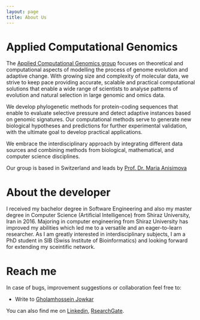 ```yaml
---
layout: page
title: About Us
---
```

# Applied Computational Genomics

The [Applied Computational Genomics group](https://www.zhaw.ch/de/lsfm/institute-zentren/ias/forschung/computational-genomics/) focuses on theoretical and computational aspects of modelling the process of genome evolution and adaptive change. With growing size and complexity of molecular data, we strive to keep pace providing accurate, scalable and practical computational solutions that enable a wide range of scientists to analyse patterns of evolution and natural selection in large genomic and omics data. 

We develop phylogenetic methods for protein-coding sequences that enable to evaluate selective pressure and detect adaptive instances based on genomic signatures. Our computational methods serve to generate new biological hypotheses and predictions for further experimental validation, with the ultimate goal to develop practical applications.

We embrace the interdisciplinary approach by integrating different data sources and combining methods from biological, mathematical, and computer science disciplines.

Our group is based in Switzerland and leads by [Prof. Dr. Maria Anisimova](https://www.zhaw.ch/en/about-us/person/anis/)


# About the developer

I received my bachelor degree in Software Engineering and also my master degree in
Computer Science (Artificial Intelligence) from Shiraz University, Iran in 2016. Majoring in
computer engineering from Shiraz University has improved my abilities which led me to a versatile 
and an eager-to-learn researcher. As I am greatly interested in interdisciplinary subjects,
I am a PhD student in SIB (Swiss Institute of Bioinformatics) and 
looking forward for extending my sceintific network. 

# Reach me

In case of bugs, improvement suggestions or collaboration feel free to:

- Write to [Gholamhossein Jowkar](mailto:jowk@zhaw.ch)
    
You can also find me on [Linkedin](https://www.linkedin.com/in/gholam-hossein-jowkar/), [RsearchGate](https://www.researchgate.net/profile/Gholam-Hossein-Jowkar).

